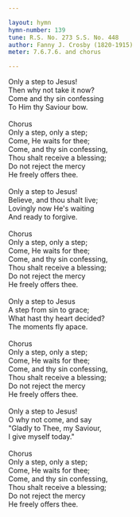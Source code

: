 ```yaml
---

layout: hymn
hymn-number: 139
tune: R.S. No. 273 S.S. No. 448
author: Fanny J. Crosby (1820-1915)
meter: 7.6.7.6. and chorus

---
```

Only a step to Jesus!<br>Then why not take it now?<br>Come and thy sin confessing<br>To Him thy Saviour bow.<br><br>Chorus<br>Only a step, only a step;<br>Come, He waits for thee;<br>Come, and thy sin confessing,<br>Thou shalt receive a blessing;<br>Do not reject the mercy<br>He freely offers thee.<br><br>Only a step to Jesus!<br>Believe, and thou shalt live;<br>Lovingly now He's waiting<br>And ready to forgive.<br><br>Chorus<br>Only a step, only a step;<br>Come, He waits for thee;<br>Come, and thy sin confessing,<br>Thou shalt receive a blessing;<br>Do not reject the mercy<br>He freely offers thee.<br><br>Only a step to Jesus<br>A step from sin to grace;<br>What hast thy heart decided?<br>The moments fly apace.<br><br>Chorus<br>Only a step, only a step;<br>Come, He waits for thee;<br>Come, and thy sin confessing,<br>Thou shalt receive a blessing;<br>Do not reject the mercy<br>He freely offers thee.<br><br>Only a step to Jesus!<br>O why not come, and say<br>"Gladly to Thee, my Saviour,<br>I give myself today."<br><br>Chorus<br>Only a step, only a step;<br>Come, He waits for thee;<br>Come, and thy sin confessing,<br>Thou shalt receive a blessing;<br>Do not reject the mercy<br>He freely offers thee.<br><br><br>
